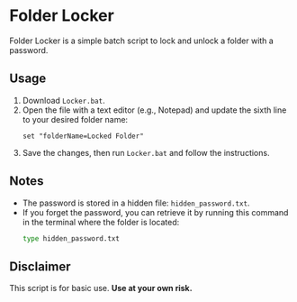 # Folder Locker

Folder Locker is a simple batch script to lock and unlock a folder with a password.

## Usage

1. Download `Locker.bat`.
2. Open the file with a text editor (e.g., Notepad) and update the sixth line to your desired folder name:
   ```batch
   set "folderName=Locked Folder"
   ```
3. Save the changes, then run `Locker.bat` and follow the instructions.

## Notes

- The password is stored in a hidden file: `hidden_password.txt`.
- If you forget the password, you can retrieve it by running this command in the terminal where the folder is located:
  ```bash
  type hidden_password.txt
  ```

## Disclaimer

This script is for basic use. **Use at your own risk.**
